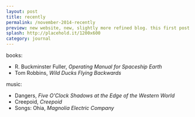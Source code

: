 ```yaml
---
layout: post
title: recently
permalink: /november-2014-recently
preview: new website, new, slightly more refined blog. this first post is a brief inventory of my life's recent happenings.	
splash: http://placehold.it/1200x600
category: journal
---
```




books:

 - R. Buckminster Fuller, _Operating Manual for Spaceship Earth_
 - Tom Robbins, _Wild Ducks Flying Backwards_

music:

 - Dangers, _Five O'Clock Shadows at the Edge of the Western World_
 - Creepoid, _Creepoid_
 - Songs: Ohia, _Magnolia Electric Company_